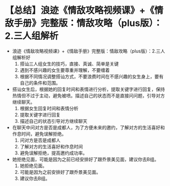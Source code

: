 # 【总结】浪迹《情敌攻略视频课》+《情敌手册》完整版：情敌攻略（plus版）：2.三人组解析

-   浪迹《情敌攻略视频课》+《情敌手册》完整版：情敌攻略（plus版）：2.三人组解析好
    1.  搭讪三人组女生的技巧，直接、真诚、简单是关键
    2.  遇到不感兴趣的女生要尊重并理解，不要缠着
    3.  根据不同情况调整搭讪方式，不要浪费时间在不感兴趣的女生身上，要有自己的条件和范围。
-   搭讪女生后，根据她的回复时间和表情进行分析，提取关键字进行回复，保持热情但不过于主动，避免被喷。描述自己的状态而不是直接问问题，引导对方继续聊天。
    1.  根据女生回复时间和表情分析
    2.  提取关键字进行回复
    3.  描述自己的状态引导对方继续聊天
-   在聊天中问对方是否是成都人，为了方便未来的邀约，了解对方的生活喜好和作息时间，避免误解拒绝。
    1.  问对方是否是成都人
    2.  了解对方的生活喜好和作息时间
    3.  避免误解拒绝，提高邀约成功率。
-   她拒绝见面，可能是因为之前已经安排好了跟乔景美见面，建议你去B组。
    1.  她拒绝见面。
    2.  可能是因为之前安排好了跟乔景美见面。
    3.  建议你去B组。